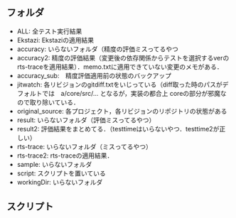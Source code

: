 ## フォルダ
- ALL: 全テスト実行結果
- Ekstazi: Ekstaziの適用結果
- accuracy: いらないフォルダ（精度の評価ミスってるやつ
- accuracy2: 精度の評価結果（変更後の依存関係からテストを選択するverのrts-traceを適用結果）．memo.txtに適用できていない変更のメモがある．
- accuracy_sub:　精度評価適用前の状態のバックアップ
- jitwatch: 各リビジョンのgitdiff.txtをいじっている（diff取った時のパスがデフォルトでは　a/core/src/... となるが，実装の都合上 coreの部分が邪魔なので取り除いている．
- original_source: 各プロジェクト，各リビジョンのリポジトリの状態がある
- result: いらないフォルダ（評価ミスってるやつ）
- result2: 評価結果をまとめてる．（testtimeはいらないやつ．testtime2が正しい）
- rts-trace: いらないフォルダ（ミスってるやつ）
- rts-trace2: rts-traceの適用結果．
- sample: いらないフォルダ
- script: スクリプトを置いている
- workingDir: いらないフォルダ

## スクリプト
